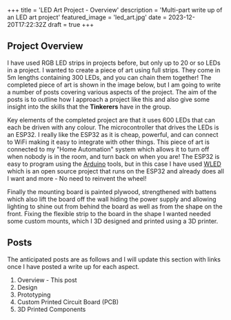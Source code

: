 +++
title = 'LED Art Project - Overview'
description = 'Multi-part write up of an LED art project'
featured_image = 'led_art.jpg'
date = 2023-12-20T17:22:32Z
draft = true
+++

## Project Overview

I have used RGB LED strips in projects before, but only up to 20 or so LEDs in a project.  I wanted to create a piece of art using full strips. They come in 5m lengths containing 300 LEDs, and you can chain them together!  The completed piece of art is shown in the image below, but I am going to write a number of posts covering various aspects of the project.  The aim of the posts is to outline how I approach a project like this and also give some insight into the skills that the **Tinkerers** have in the group.

Key elements of the completed project are that it uses 600 LEDs that can each be driven with any colour.  The microcontroller that drives the LEDs is an ESP32.  I really like the ESP32 as it is cheap, powerful, and can connect to WiFi making it easy to integrate with other things.  This piece of art is connected to my "Home Automation" system which allows it to turn off when nobody is in the room, and turn back on when you are!  The ESP32 is easy to program using the [Arduino](https://www.arduino.cc/) tools, but in this case I have used [WLED](https://kno.wled.ge/) which is an open source project that runs on the ESP32 and already does all I want and more - No need to reinvent the wheel!

Finally the mounting board is painted plywood, strengthened with battens which also lift the board off the wall hiding the power supply and allowing lighting to shine out from behind the board as well as from the shape on the front.  Fixing the flexible strip to the board in the shape I wanted needed some custom mounts, which I 3D designed and printed using a 3D printer.

## Posts

The anticipated posts are as follows and I will update this section with links once I have posted a write up for each aspect.

1. Overview - This post
2. Design
3. Prototyping
4. Custom Printed Circuit Board (PCB)
5. 3D Printed Components